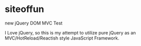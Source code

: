 # siteoffun
new jQuery DOM MVC Test

I Love jQuery, so this is my attempt to utilize pure jQuery as an MVC/HotReload/Reactish style JavaScript Framework.
